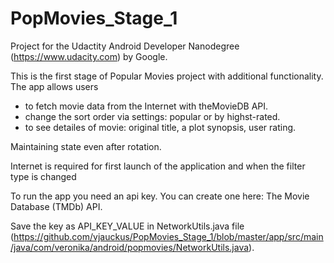 # PopMovies_Stage_1

Project for the Udactity Android Developer Nanodegree (https://www.udacity.com) by Google.

This is the first stage of Popular Movies project with additional functionality. The app allows users

- to fetch movie data from the Internet with theMovieDB API.
- change the sort order via settings: popular or by highst-rated.
- to see detailes of movie: original title, a plot synopsis, user rating.
 
Maintaining state even after rotation.
 
Internet is required for first launch of the application and when the filter type is changed

To run the app you need an api key. You can create one here: The Movie Database (TMDb) API.

Save the key as API_KEY_VALUE in NetworkUtils.java file (https://github.com/vjauckus/PopMovies_Stage_1/blob/master/app/src/main/java/com/veronika/android/popmovies/NetworkUtils.java).



